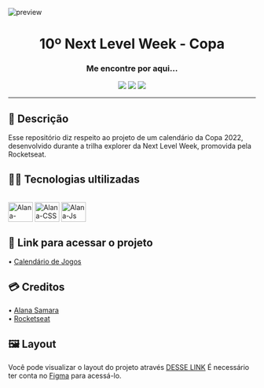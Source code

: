 ![preview](https://user-images.githubusercontent.com/92688856/200173693-3f8daeb4-04c8-4c95-85e2-d9772915b042.jpg)

<h1 align="center"> 10º Next Level Week - Copa </h1>

<h3 align="center">Me encontre por aqui...</h3>
<div align="center"> 
 <a href="http://discordapp.com/users/550400181615460365" target="_blank"><img src="https://img.shields.io/badge/Discord-7289DA?style=for-the-badge&logo=discord&logoColor=white"></a> 
  <a href = "mailto:alana.samara.br@gmail.com" target="_blank"><img src="https://img.shields.io/badge/Gmail-D14836?style=for-the-badge&logo=gmail&logoColor=white" ></a>
  <a href="https://www.linkedin.com/in/alana-samara-732297208/" target="_blank"><img src="https://img.shields.io/badge/-LinkedIn-%230077B5?style=for-the-badge&logo=linkedin&logoColor=white"></a>
</div>

<hr>

<h2>📑 Descrição</h2>

<p> Esse repositório diz respeito ao projeto de um calendário da Copa 2022, desenvolvido durante a trilha explorer da Next Level Week, promovida pela Rocketseat. </p>


<h2> 🧑‍💻 Tecnologias ultilizadas</h2>
<div style="display: inline_block"><br>
  <img align="center" alt="Alana-HTML" height="40" width="50" src="https://cdn.jsdelivr.net/gh/devicons/devicon/icons/html5/html5-original.svg">
  <img align="center" alt="Alana-CSS" height="40" width="50" src="https://cdn.jsdelivr.net/gh/devicons/devicon/icons/css3/css3-original.svg">
  <img align="center" alt="Alana-Js" height="40" width="50" src="https://cdn.jsdelivr.net/gh/devicons/devicon/icons/javascript/javascript-original.svg">
</div>

<h2> 🔗 Link para acessar o projeto</h2>
• <a href="https://alanasamara.github.io/nlw-10-copa/" target="_blank">Calendário de Jogos</a><br>

<h2> 💳 Creditos </h2>
• <a href="https://github.com/AlanaSamara" target="_blank">Alana Samara</a><br>
• <a href="https://app.rocketseat.com.br" target="_blank">Rocketseat</a><br>

<h2> 🖼️ Layout </h2>
<p>Você pode visualizar o layout do projeto através <a href="https://www.figma.com/community/file/1169028052212317700">DESSE LINK</a > É necessário ter conta no <a href="https://www.figma.com/">Figma</a> para acessá-lo.</p>

